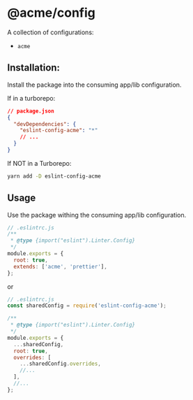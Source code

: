 # @acme/config

A collection of configurations:

- `acme`

## Installation:

Install the package into the consuming app/lib configuration.

If in a turborepo:

```json
// package.json
{
  "devDependencies": {
    "eslint-config-acme": "*"
    // ...
  }
}
```

If NOT in a Turborepo:

```sh
yarn add -D eslint-config-acme
```

## Usage

Use the package withing the consuming app/lib configuration.

```js
// .eslintrc.js
/**
 * @type {import("eslint").Linter.Config}
 */
module.exports = {
  root: true,
  extends: ['acme', 'prettier'],
};
```

or

```js
// .eslintrc.js
const sharedConfig = require('eslint-config-acme');

/**
 * @type {import("eslint").Linter.Config}
 */
module.exports = {
  ...sharedConfig,
  root: true,
  overrides: [
    ...sharedConfig.overrides,
    //...
  ],
  //...
};
```
